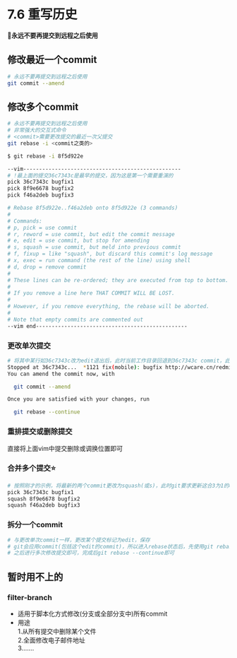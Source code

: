 # 7.6 重写历史
:no_good:**永远不要再提交到远程之后使用**

## 修改最近一个commit

```bash
# 永远不要再提交到远程之后使用
git commit --amend
```

## 修改多个commit
```bash
# 永远不要再提交到远程之后使用
# 非常强大的交互式命令
# <commit>需要更改提交的最近一次父提交
git rebase -i <commit之类的>
```

```bash
$ git rebase -i 8f5d922e

--vim--------------------------------------------------
# !最上面的提交36c7343c是最早的提交，因为这是第一个需要重演的
pick 36c7343c bugfix1
pick 8f9e6678 bugfix2
pick f46a2deb bugfix3

# Rebase 8f5d922e..f46a2deb onto 8f5d922e (3 commands)
#
# Commands:
# p, pick = use commit
# r, reword = use commit, but edit the commit message
# e, edit = use commit, but stop for amending
# s, squash = use commit, but meld into previous commit
# f, fixup = like "squash", but discard this commit's log message
# x, exec = run command (the rest of the line) using shell
# d, drop = remove commit
#
# These lines can be re-ordered; they are executed from top to bottom.
#
# If you remove a line here THAT COMMIT WILL BE LOST.
#
# However, if you remove everything, the rebase will be aborted.
#
# Note that empty commits are commented out
--vim end------------------------------------------------
```

### 更改单次提交
```bash
# 将其中某行如36c7343c改为edit退出后，此时当前工作目录回退到36c7343c commit，此时可以对文件进行改动，改动完按提示进行amend后continue即可
Stopped at 36c7343c...  *1121 fix(mobile): bugfix http://wcare.cn/redmine/issues/1121
You can amend the commit now, with

  git commit --amend

Once you are satisfied with your changes, run

  git rebase --continue
```


### 重排提交或删除提交
直接将上面vim中提交删除或调换位置即可


### 合并多个提交:star:

```bash
# 按照刚才的示例，将最新的两个commit更改为squash(或s)，此时git要求更新这合3为1的commit记录，非常简单
pick 36c7343c bugfix1
squash 8f9e6678 bugfix2
squash f46a2deb bugfix3
```

### 拆分一个commit
```bash
# 与更改单次commit一样，更改某个提交标记为edit，保存
# git会应用commit(包括这个edit的commit)，所以进入rebase状态后，先使用git rebase HEAD^将这个commit撤销为未暂存状态
# 之后进行多次修改提交即可，完成后git rebase --continue即可
```

## 暂时用不上的
### filter-branch

* 适用于脚本化方式修改(分支或全部分支中)所有commit
* 用途  
  1.从所有提交中删除某个文件  
  2.全面修改电子邮件地址  
  3.……
